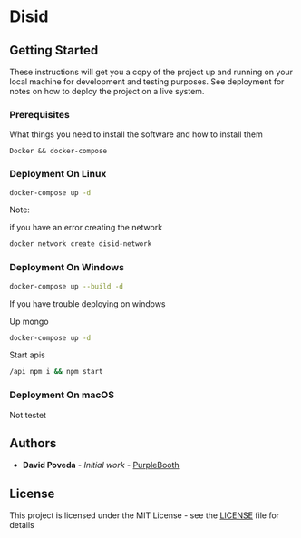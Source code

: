# Disid
## Getting Started

These instructions will get you a copy of the project up and running on your local machine for development and testing purposes. See deployment for notes on how to deploy the project on a live system.

### Prerequisites

What things you need to install the software and how to install them

```
Docker && docker-compose 
```


### Deployment On Linux

```bash
docker-compose up -d
```
Note:

if you have an error creating the network


```bash
docker network create disid-network
```
### Deployment On Windows

```bash
docker-compose up --build -d
```

If you have trouble deploying on windows 

Up mongo
```bash
docker-compose up -d
```

Start apis
```bash
/api npm i && npm start
```


### Deployment On macOS

Not testet


## Authors

* **David Poveda** - *Initial work* - [PurpleBooth](https://github.com/shurdev)

## License

This project is licensed under the MIT License - see the [LICENSE](LICENSE) file for details